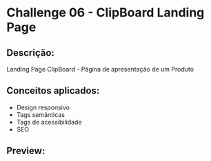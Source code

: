 # Challenge 06 - ClipBoard Landing Page

## Descrição:

Landing Page ClipBoard - Página de apresentação de um Produto

## Conceitos aplicados:

- Design responsivo
- Tags semânticas
- Tags de acessibilidade
- SEO

## Preview:
